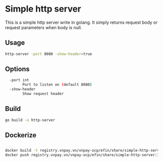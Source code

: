 # Simple http server

This is a simple http server write in golang. It simply returns request body or request parameters when body is null.

## Usage

```bash
http-server -port 8080 -show-header=true
```

## Options

```bash
  -port int
        Port to listen on (default 8080)
  -show-header
        Show request header
```

## Build

```bash
go build -o http-server
```

## Dockerize

```bash

docker build -t registry.vnpay.vn/vnpay-ocp/efin/share/simple-http-server:1.0.0 .
docker push registry.vnpay.vn/vnpay-ocp/efin/share/simple-http-server:1.0.0
```